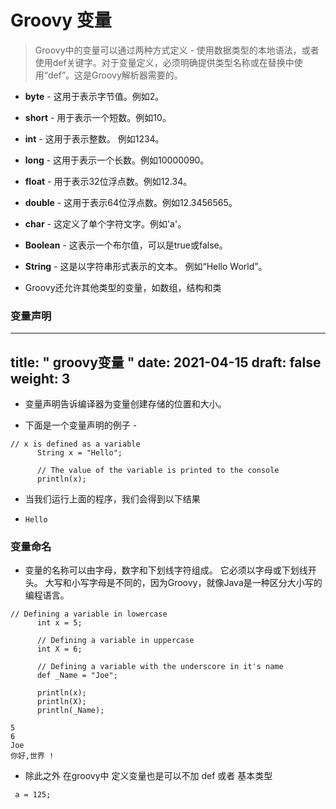 # Groovy 变量

> Groovy中的变量可以通过两种方式定义 - 使用数据类型的本地语法，或者使用def关键字。对于变量定义，必须明确提供类型名称或在替换中使用“def”。这是Groovy解析器需要的。

+ **byte** - 这用于表示字节值。例如2。
+ **short** - 用于表示一个短数。例如10。
+ **int** - 这用于表示整数。 例如1234。
+ **long** - 这用于表示一个长数。例如10000090。
+ **float** - 用于表示32位浮点数。例如12.34。
+ **double** - 这用于表示64位浮点数。例如12.3456565。
+ **char** - 这定义了单个字符文字。例如'a'。
+ **Boolean** - 这表示一个布尔值，可以是true或false。
+ **String** - 这是以字符串形式表示的文本。 例如“Hello World”。



+ Groovy还允许其他类型的变量，如数组，结构和类

### 变量声明

---
title: " groovy变量 "
date: 2021-04-15
draft: false
weight: 3
---

+ 变量声明告诉编译器为变量创建存储的位置和大小。

+ 下面是一个变量声明的例子 -

```
// x is defined as a variable 
      String x = "Hello";
		
      // The value of the variable is printed to the console 
      println(x);
```

* 当我们运行上面的程序，我们会得到以下结果 

+ `Hello`

### 变量命名

+ 变量的名称可以由字母，数字和下划线字符组成。 它必须以字母或下划线开头。 大写和小写字母是不同的，因为Groovy，就像Java是一种区分大小写的编程语言。

```
// Defining a variable in lowercase  
      int x = 5;
	  
      // Defining a variable in uppercase  
      int X = 6; 
	  
      // Defining a variable with the underscore in it's name 
      def _Name = "Joe"; 
		
      println(x); 
      println(X); 
      println(_Name); 
```
```
5
6
Joe
你好,世界 !
```

+ 除此之外 在groovy中 定义变量也是可以不加 def 或者 基本类型

` a = 125;`

